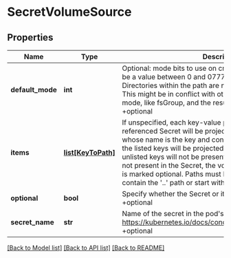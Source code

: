 # SecretVolumeSource

## Properties
Name | Type | Description | Notes
------------ | ------------- | ------------- | -------------
**default_mode** | **int** | Optional: mode bits to use on created files by default. Must be a value between 0 and 0777. Defaults to 0644. Directories within the path are not affected by this setting. This might be in conflict with other options that affect the file mode, like fsGroup, and the result can be other mode bits set. +optional | [optional] 
**items** | [**list[KeyToPath]**](KeyToPath.md) | If unspecified, each key-value pair in the Data field of the referenced Secret will be projected into the volume as a file whose name is the key and content is the value. If specified, the listed keys will be projected into the specified paths, and unlisted keys will not be present. If a key is specified which is not present in the Secret, the volume setup will error unless it is marked optional. Paths must be relative and may not contain the &#39;..&#39; path or start with &#39;..&#39;. +optional | [optional] 
**optional** | **bool** | Specify whether the Secret or its keys must be defined +optional | [optional] 
**secret_name** | **str** | Name of the secret in the pod&#39;s namespace to use. More info: https://kubernetes.io/docs/concepts/storage/volumes#secret +optional | [optional] 

[[Back to Model list]](../README.md#documentation-for-models) [[Back to API list]](../README.md#documentation-for-api-endpoints) [[Back to README]](../README.md)


